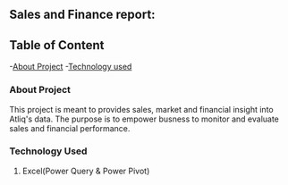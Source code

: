 ## Sales and Finance report:

## Table of Content

-[About Project](#About_Project)
-[Technology used](#Technology_Used)


### About Project

This project is meant to provides sales, market and financial insight into Atliq's data. 
The purpose is to empower busness to monitor and evaluate sales and financial performance.

### Technology Used

1. Excel(Power Query & Power Pivot)

